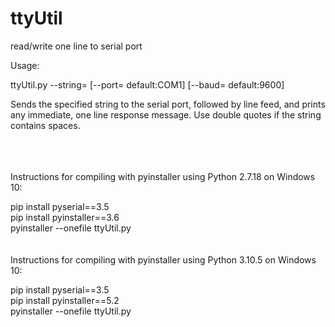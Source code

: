 # ttyUtil
read/write one line to serial port

Usage:

ttyUtil.py --string=<string> [--port=<port> default:COM1] [--baud=<baud> default:9600]

  Sends the specified string to the serial port, followed by line feed, and prints any immediate, one line response message.
  Use double quotes if the string contains spaces.
  
<br><br>  
Instructions for compiling with pyinstaller using Python 2.7.18 on Windows 10:
  
  pip install pyserial==3.5<br>
  pip install pyinstaller==3.6<br> 
  pyinstaller --onefile ttyUtil.py<br>
<br><br> 
Instructions for compiling with pyinstaller using Python 3.10.5 on Windows 10:
  
  pip install pyserial==3.5<br>
  pip install pyinstaller==5.2<br> 
  pyinstaller --onefile ttyUtil.py<br>
 
